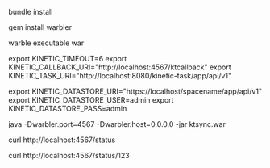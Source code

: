 bundle install

gem install warbler

warble executable war

export KINETIC_TIMEOUT=6
export KINETIC_CALLBACK_URI="http://localhost:4567/ktcallback"
export KINETIC_TASK_URI="http://localhost:8080/kinetic-task/app/api/v1"

export KINETIC_DATASTORE_URI="https://localhost/spacename/app/api/v1"
export KINETIC_DATASTORE_USER=admin
export KINETIC_DATASTORE_PASS=admin

java -Dwarbler.port=4567 -Dwarbler.host=0.0.0.0 -jar ktsync.war

curl http://localhost:4567/status

curl http://localhost:4567/status/123
